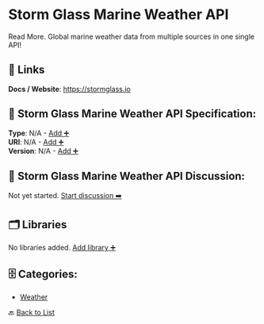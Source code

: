 # Storm Glass Marine Weather API

Read More. Global marine weather data from multiple sources in one single API!

##  🔗 Links
**Docs / Website**: https://stormglass.io

## 🧬 Storm Glass Marine Weather API Specification:
**Type**: N/A - [Add ➕](https://github.com/apis-list/apis-list/edit/main/apis.yaml#18377)  
**URI**: N/A - [Add ➕](https://github.com/apis-list/apis-list/edit/main/apis.yaml#18377)  
**Version**: N/A - [Add ➕](https://github.com/apis-list/apis-list/edit/main/apis.yaml#18377)

## 💬 Storm Glass Marine Weather API Discussion:
Not yet started. [Start discussion ➡️](https://github.com/apis-list/apis-list/discussions/new)

## 🗂️ Libraries

No libraries added. [Add library ➕](https://github.com/apis-list/apis-list/edit/main/apis.yaml#18377)    


## 🗄️ Categories:
- [Weather](https://github.com/apis-list/apis-list#weather-)

🔙  [Back to List](https://github.com/apis-list/apis-list)

